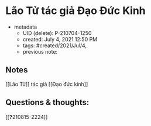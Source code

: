 # Lão Tử tác giả Đạo Đức Kinh

- metadata
	- UID (delete): P-210704-1250
	- created: July 4, 2021 12:50 PM
	- tags: #created/2021/Jul/4,
	- previous note:

## Notes
[[Lão Tử]] tác giả [[Đạo đức kinh]]

## Questions & thoughts:
[[❓210815-2224]]
